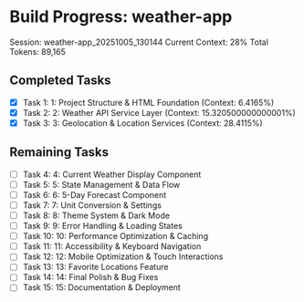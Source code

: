 # Build Progress: weather-app
Session: weather-app_20251005_130144
Current Context: 28%
Total Tokens: 89,165

## Completed Tasks
- [x] Task 1: 1: Project Structure & HTML Foundation (Context: 6.4165%)
- [x] Task 2: 2: Weather API Service Layer (Context: 15.320500000000001%)
- [x] Task 3: 3: Geolocation & Location Services (Context: 28.4115%)

## Remaining Tasks
- [ ] Task 4: 4: Current Weather Display Component
- [ ] Task 5: 5: State Management & Data Flow
- [ ] Task 6: 6: 5-Day Forecast Component
- [ ] Task 7: 7: Unit Conversion & Settings
- [ ] Task 8: 8: Theme System & Dark Mode
- [ ] Task 9: 9: Error Handling & Loading States
- [ ] Task 10: 10: Performance Optimization & Caching
- [ ] Task 11: 11: Accessibility & Keyboard Navigation
- [ ] Task 12: 12: Mobile Optimization & Touch Interactions
- [ ] Task 13: 13: Favorite Locations Feature
- [ ] Task 14: 14: Final Polish & Bug Fixes
- [ ] Task 15: 15: Documentation & Deployment
